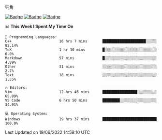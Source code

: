 钝角


[![Badge](https://cp-logo.vercel.app/leetcode-cn/_Hy3)](https://leetcode.cn/u/_hy3/)
[![Badge](https://cp-logo.vercel.app/codeforces/buhuixiedaima)](https://codeforces.com/profile/buhuixiedaima)
[![Badge](https://cp-logo.vercel.app/atcoder/Hy3)](https://atcoder.jp/users/Hy3)
<br>
<!--START_SECTION:waka-->
📊 **This Week I Spent My Time On** 

```text
💬 Programming Languages: 
C++                      16 hrs 7 mins       ████████████████████░░░░░   82.14% 
TeX                      1 hr 10 mins        █░░░░░░░░░░░░░░░░░░░░░░░░   6.0% 
Markdown                 57 mins             █░░░░░░░░░░░░░░░░░░░░░░░░   4.89% 
Other                    31 mins             ░░░░░░░░░░░░░░░░░░░░░░░░░   2.7% 
Text                     18 mins             ░░░░░░░░░░░░░░░░░░░░░░░░░   1.55%

🔥 Editors: 
Vim                      12 hrs 46 mins      ████████████████░░░░░░░░░   65.09% 
VS Code                  6 hrs 50 mins       ████████░░░░░░░░░░░░░░░░░   34.91%

💻 Operating System: 
Windows                  19 hrs 37 mins      █████████████████████████   100.0%

```


 Last Updated on 19/06/2022 14:59:10 UTC
<!--END_SECTION:waka-->

